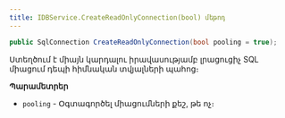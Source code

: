 ```yaml
---
title: IDBService.CreateReadOnlyConnection(bool) մեթոդ
---
```


```c#
public SqlConnection CreateReadOnlyConnection(bool pooling = true);
```

Ստեղծում է միայն կարդալու իրավասությամբ լրացուցիչ SQL միացում դեպի հիմնական տվյալների պահոց։

**Պարամետրեր**

* `pooling` -  Օգտագործել միացումների քեշ, թե ոչ։

<!-- ### GetApplicationName

```c#
public string GetApplicationName(bool withPostfix = true);
```

Վերադարձնում է այն ծրագրի անունը, որին միացված է 8X սերվիսը: Օրինակ՝ ArmSoft.Enterpise.Service, ArmSoft.Bank.Service, ...։ -->
